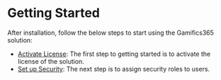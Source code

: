 # Getting Started

After installation, follow the below steps to start using the Gamifics365 solution:

* [Activate License](https://docs.inogic.com/gamifics365/getting-started/license-activation): The first step to getting started is to activate the license of the solution.
* [Set up Security](https://docs.inogic.com/gamifics365/getting-started/set-up-security): The next step is to assign security roles to users.
